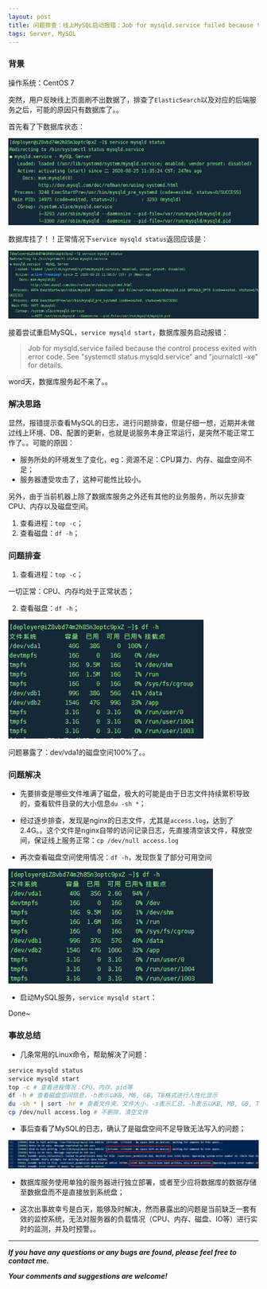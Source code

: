 ```yaml
---
layout: post
title: 问题排查：线上MySQL启动报错：Job for mysqld.service failed because the control process exited with error code.
tags: Server, MySQL
---
```


### 背景
操作系统：CentOS 7

突然，用户反映线上页面刷不出数据了，排查了`ElasticSearch`以及对应的后端服务之后，可能的原因只有数据库了。。

首先看了下数据库状态：

![2020-08-25-MySQLStart.png](https://github.com/heartsuit/heartsuit.github.io/raw/master/pictures/2020-08-25-MySQLStart.png)

数据库挂了！！正常情况下`service mysqld status`返回应该是：

![2020-08-25-MySQLRunning.png](https://github.com/heartsuit/heartsuit.github.io/raw/master/pictures/2020-08-25-MySQLRunning.png)

接着尝试重启MySQL，`service mysqld start`，数据库服务启动报错：

> Job for mysqld.service failed because the control process exited with error code. See "systemctl status mysqld.service" and "journalctl -xe" for details.

word天，数据库服务起不来了。。

### 解决思路

显然，报错提示查看MySQL的日志，进行问题排查，但是仔细一想，近期并未做过线上环境、DB、配置的更新，也就是说服务本身正常运行，是突然不能正常工作了。。可能的原因：

- 服务所处的环境发生了变化，eg：资源不足：CPU算力、内存、磁盘空间不足；
- 服务器遭受攻击了，这种可能性比较小。

另外，由于当前机器上除了数据库服务之外还有其他的业务服务，所以先排查CPU、内存以及磁盘空间。


1. 查看进程：`top -c`；
2. 查看磁盘：`df -h`；

### 问题排查

1. 查看进程：`top -c`；

一切正常：CPU、内存均处于正常状态；

2. 查看磁盘：`df -h`；

![2020-08-25-MySQLDisk.png](https://github.com/heartsuit/heartsuit.github.io/raw/master/pictures/2020-08-25-MySQLDisk.png)

问题暴露了：dev/vda1的磁盘空间100%了。。

### 问题解决

- 先要排查是哪些文件堆满了磁盘，极大的可能是由于日志文件持续累积导致的，查看软件目录的大小信息`du -sh *`；

- 经过逐步排查，发现是nginx的日志文件，尤其是`access.log`，达到了2.4G。。这个文件是nginx自带的访问记录日志，先直接清空该文件，释放空间，保证线上服务正常：`cp /dev/null access.log`

- 再次查看磁盘空间使用情况：`df -h`，发现恢复了部分可用空间

![2020-08-25-MySQLNewDisk.png](https://github.com/heartsuit/heartsuit.github.io/raw/master/pictures/2020-08-25-MySQLNewDisk.png)

- 启动MySQL服务，`service mysqld start`：

Done~

### 事故总结

- 几条常用的Linux命令，帮助解决了问题：

``` bash
service mysqld status
service mysqld start
top -c # 查看进程情况：CPU、内存、pid等
df -h # 查看磁盘空间信息，-h表示以KB, MB, GB, TB格式进行人性化显示
du -sh * | sort -hr # 查看文件夹、文件大小，-s表示汇总，-h表示以KB, MB, GB, TB格式进行人性化显示，-r 逆序
cp /dev/null access.log # 不删除，清空文件
```

- 事后查看了MySQL的日志，确认了是磁盘空间不足导致无法写入的问题；

![2020-08-25-MySQLLog.png](https://github.com/heartsuit/heartsuit.github.io/raw/master/pictures/2020-08-25-MySQLLog.png)

- 数据库服务使用单独的服务器进行独立部署，或者至少应将数据库的数据存储至数据盘而不是直接放到系统盘；

- 这次出事故幸亏是白天，能够及时解决，然而暴露出的问题是当前缺乏一套有效的监控系统，无法对服务器的负载情况（CPU、内存、磁盘、IO等）进行实时的监测，并及时预警。。

---

***If you have any questions or any bugs are found, please feel free to contact me.***

***Your comments and suggestions are welcome!***